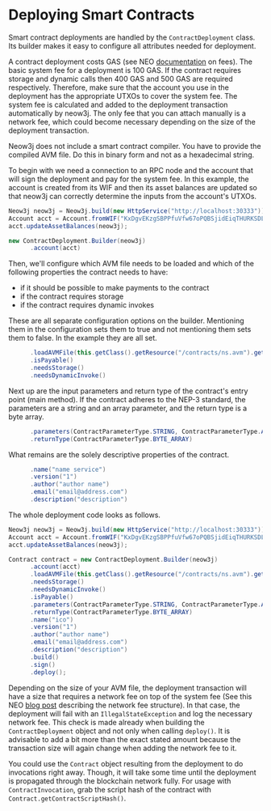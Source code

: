 # Deploying Smart Contracts

Smart contract deployments are handled by the `ContractDeployment` class. Its builder makes it easy to configure all attributes needed for deployment.

A contract deployment costs GAS (see NEO [documentation](https://docs.neo.org/docs/en-us/sc/fees.html) on fees). The basic system fee for a deployment is 100 GAS. If the contract requires storage and dynamic calls then 400 GAS and 500 GAS are required respectively. Therefore, make sure that the account you use in the deployment has the appropriate UTXOs to cover the system fee. The system fee is calculated and added to the deployment transaction automatically by neow3j. The only fee that you can attach manually is a network fee, which could become necessary depending on the size of the deployment transaction.

Neow3j does not include a smart contract compiler. You have to provide the compiled AVM file. Do this in binary form and not as a hexadecimal string.

To begin with we need a connection to an RPC node and the account that will sign the deployment and pay for the system fee. In this example, the account is created from its WIF and then its asset balances are updated so that neow3j can correctly determine the inputs from the account's UTXOs.

```java
Neow3j neow3j = Neow3j.build(new HttpService("http://localhost:30333"));
Account acct = Account.fromWIF("KxDgvEKzgSBPPfuVfw67oPQBSjidEiqTHURKSDL1R7yGaGYAeYnr").build();
acct.updateAssetBalances(neow3j);

new ContractDeployment.Builder(neow3j)
      .account(acct)
```

Then, we'll configure which AVM file needs to be loaded and which of the following properties the contract needs to have:
- if it should be possible to make payments to the contract
- if the contract requires storage
- if the contract requires dynamic invokes

These are all separate configuration options on the builder. Mentioning them in the configuration sets them to true and not mentioning them sets them to false. In the example they are all set.

```java
      .loadAVMFile(this.getClass().getResource("/contracts/ns.avm").getFile())
      .isPayable()
      .needsStorage()
      .needsDynamicInvoke()   
```

Next up are the input parameters and return type of the contract's entry point (main method). If the contract adheres to the NEP-3 standard, the parameters are a string and an array parameter, and the return type is a byte array.

```java
      .parameters(ContractParameterType.STRING, ContractParameterType.ARRAY)
      .returnType(ContractParameterType.BYTE_ARRAY)
```

What remains are the solely descriptive properties of the contract.

```java
      .name("name service")
      .version("1")
      .author("author name")
      .email("email@address.com")
      .description("description")
```

The whole deployment code looks as follows. 

```java
Neow3j neow3j = Neow3j.build(new HttpService("http://localhost:30333"));
Account acct = Account.fromWIF("KxDgvEKzgSBPPfuVfw67oPQBSjidEiqTHURKSDL1R7yGaGYAeYnr").build();
acct.updateAssetBalances(neow3j);

Contract contract = new ContractDeployment.Builder(neow3j)
      .account(acct)
      .loadAVMFile(this.getClass().getResource("/contracts/ns.avm").getFile())
      .needsStorage()
      .needsDynamicInvoke()
      .isPayable()
      .parameters(ContractParameterType.STRING, ContractParameterType.ARRAY)
      .returnType(ContractParameterType.BYTE_ARRAY)
      .name("ico")
      .version("1")
      .author("author name")
      .email("email@address.com")
      .description("description")
      .build()
      .sign()
      .deploy();
```

Depending on the size of your AVM file, the deployment transaction will have a size that requires a network fee on top of the system fee (See this NEO [blog post](https://neo.org/blog/details/4148) describing the network fee structure). In that case, the deployment will fail with an `IllegalStateException` and log the necessary network fee. This check is made already when building the `ContractDeployment` object and not only when calling `deploy()`. It is advisable to add a bit more than the exact stated amount because the transaction size will again change when adding the network fee to it.

You could use the `Contract` object resulting from the deployment to do invocations right away. Though, it will take some time until the deployment is propagated through the blockchain network fully. For usage with `ContractInvocation`, grab the script hash of the contract with `Contract.getContractScriptHash()`.